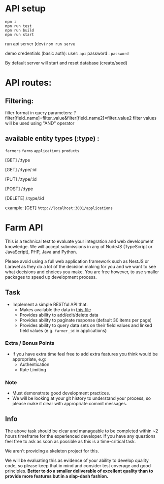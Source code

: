 # API setup

```
npm i
npm run test
npm run build
npm run start
```

run api server (dev)
`npm run serve`

demo credentials (basic auth):
user: `api`
password : `password`

By default server will start and reset database (create/seed)


API routes:
========

Filtering:
-------
filter format in query parameters:  ?filter[field_name]=filter_value&filter[field_name2]=filter_value2
filter values will be used using "AND" operator

available entity types (:type) :
--------
`farmers` `farms` `applications` `products`

[GET] /:type


[GET] /:type/:id


[PUT] /:type/:id


[POST] /:type


[DELETE]  /:type/:id

example:
[GET] `http://localhost:3001/applications`


# Farm API

This is a technical test to evaluate your integration and web development knowledge. We will accept submissions in any of NodeJS (TypeScript or JavaScript), PHP, Java and Python.

Please avoid using a full web application framework such as NestJS or Laravel as they do a lot of the decision making for you and we want to see what decisions and choices you make. You are free however, to use smaller packages to speed up development process.

## Task

* Implement a simple RESTful API that:
  * Makes available the data in [this file](/data.json)
  * Provides ability to add/edit/delete data
  * Provides ability to paginate response (default 30 items per page)
  * Provides ability to query data sets on their field values and linked field values (e.g. `farmer_id` in applications)

### Extra / Bonus Points

* If you have extra time feel free to add extra features you think would be appropriate, e.g:
  * Authentication
  * Rate Limiting

### Note

* Must demonstrate good development practices.
* We will be looking at your git history to understand your process, so please make it clear with appropriate commit messages.

## Info

The above task should be clear and manageable to be completed within ~2 hours timeframe for the experienced developer. If you have any questions feel free to ask as soon as possible as this is a time-critical task.
 
We aren't providing a skeleton project for this.

We will be evaluating this as evidence of your ability to develop quality code, so please keep that in mind and consider test coverage and good principles. **Better to do a smaller deliverable of excellent quality than to provide more features but in a slap-dash fashion.**
